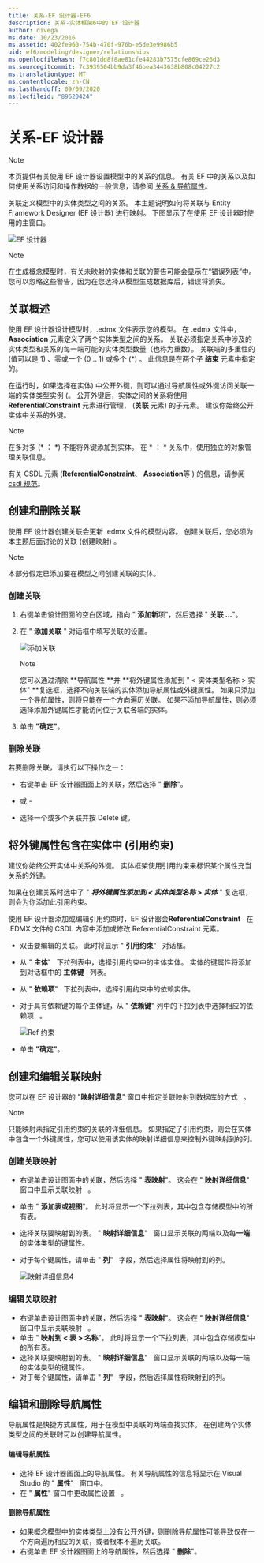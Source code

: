 ```yaml
---
title: 关系-EF 设计器-EF6
description: 关系-实体框架6中的 EF 设计器
author: divega
ms.date: 10/23/2016
ms.assetid: 402fe960-754b-470f-976b-e5de3e9986b5
uid: ef6/modeling/designer/relationships
ms.openlocfilehash: f7c801dd8f8ae81cfe44283b7575cfe869ce26d3
ms.sourcegitcommit: 7c3939504bb9da3f46bea3443638b808c04227c2
ms.translationtype: MT
ms.contentlocale: zh-CN
ms.lasthandoff: 09/09/2020
ms.locfileid: "89620424"
---
```

# <a name="relationships---ef-designer"></a>关系-EF 设计器
> [!NOTE]
> 本页提供有关使用 EF 设计器设置模型中的关系的信息。 有关 EF 中的关系以及如何使用关系访问和操作数据的一般信息，请参阅 [关系 & 导航属性](xref:ef6/fundamentals/relationships)。

关联定义模型中的实体类型之间的关系。 本主题说明如何将关联与 Entity Framework Designer (EF 设计器) 进行映射。 下图显示了在使用 EF 设计器时使用的主窗口。

![EF 设计器](~/ef6/media/efdesigner.png)

> [!NOTE]
> 在生成概念模型时，有关未映射的实体和关联的警告可能会显示在“错误列表”中。 您可以忽略这些警告，因为在您选择从模型生成数据库后，错误将消失。

## <a name="associations-overview"></a>关联概述

使用 EF 设计器设计模型时，.edmx 文件表示您的模型。 在 .edmx 文件中， **Association** 元素定义了两个实体类型之间的关系。 关联必须指定关系中涉及的实体类型和关系的每一端可能的实体类型数量（也称为重数）。 关联端的多重性的 (值可以是 1) 、零或一个 (0 .. 1) 或多个 (\*) 。 此信息是在两个子 **结束** 元素中指定的。

在运行时，如果选择在实体) 中公开外键，则可以通过导航属性或外键访问关联一端的实体类型实例 (。 公开外键后，实体之间的关系将使用 **ReferentialConstraint** 元素进行管理， (**关联** 元素) 的子元素。 建议你始终公开实体中关系的外键。

> [!NOTE]
> 在多对多 (\* ： \*) 不能将外键添加到实体。 在 \* ： \* 关系中，使用独立的对象管理关联信息。

有关 CSDL 元素 (**ReferentialConstraint**、 **Association**等 ) 的信息，请参阅 [csdl 规范](xref:ef6/modeling/designer/advanced/edmx/csdl-spec)。

## <a name="create-and-delete-associations"></a>创建和删除关联

使用 EF 设计器创建关联会更新 .edmx 文件的模型内容。 创建关联后，您必须为本主题后面讨论的关联 (创建映射) 。

> [!NOTE]
> 本部分假定已添加要在模型之间创建关联的实体。

### <a name="to-create-an-association"></a>创建关联

1.  右键单击设计图面的空白区域，指向 " **添加新**项"，然后选择 " **关联 ...**"。
2.  在 " **添加关联** " 对话框中填写关联的设置。

    ![添加关联](~/ef6/media/addassociation.png)

    > [!NOTE]
    > 您可以通过清除 **导航属性 **并 **将外键属性添加到 " &lt; 实体类型名称 &gt; 实体" **复选框，选择不向关联端的实体添加导航属性或外键属性。 如果只添加一个导航属性，则将只能在一个方向遍历关联。 如果不添加导航属性，则必须选择添加外键属性才能访问位于关联各端的实体。
    
3.  单击 **"确定"**。

### <a name="to-delete-an-association"></a>删除关联

若要删除关联，请执行以下操作之一：

-   右键单击 EF 设计器图面上的关联，然后选择 " **删除**"。

- 或 -

-   选择一个或多个关联并按 Delete 键。

## <a name="include-foreign-key-properties-in-your-entities-referential-constraints"></a>将外键属性包含在实体中 (引用约束) 

建议你始终公开实体中关系的外键。 实体框架使用引用约束来标识某个属性充当关系的外键。

如果在创建关系时选中了 " ***将外键属性添加到 &lt; 实体类型名称 &gt; 实体*** " 复选框，则会为你添加此引用约束。

使用 EF 设计器添加或编辑引用约束时，EF 设计器会**ReferentialConstraint**   在 .EDMX 文件的 CSDL 内容中添加或修改 ReferentialConstraint 元素。

-   双击要编辑的关联。
    此时将显示 " **引用约束**"   对话框。
-   从 " **主体**"   下拉列表中，选择引用约束中的主体实体。
    实体的键属性将添加到对话框中的 **主体键**   列表。
-   从 " **依赖项**"   下拉列表中，选择引用约束中的依赖实体。
-   对于具有依赖键的每个主体键，从 " **依赖键**" 列中的下拉列表中选择相应的依赖项   。

    ![Ref 约束](~/ef6/media/refconstraint.png)

-   单击 **"确定"**。

## <a name="create-and-edit-association-mappings"></a>创建和编辑关联映射

您可以在 EF 设计器的 "**映射详细信息**" 窗口中指定关联映射到数据库的方式   。

> [!NOTE]
> 只能映射未指定引用约束的关联的详细信息。 如果指定了引用约束，则会在实体中包含一个外键属性，您可以使用该实体的映射详细信息来控制外键映射到的列。

### <a name="create-an-association-mapping"></a>创建关联映射

-   右键单击设计图面中的关联，然后选择 " **表映射**"。
    这会在 " **映射详细信息**" 窗口中显示关联映射   。
-   单击 " **添加表或视图**"。
    此时将显示一个下拉列表，其中包含存储模型中的所有表。
-   选择关联要映射到的表。
    " **映射详细信息**"   窗口显示关联的两端以及每**一端**的实体类型的键属性。
-   对于每个键属性，请单击 " **列**"   字段，然后选择属性将映射到的列。

    ![映射详细信息4](~/ef6/media/mappingdetails4.png)

### <a name="edit-an-association-mapping"></a>编辑关联映射

-   右键单击设计图面中的关联，然后选择 " **表映射**"。
    这会在 " **映射详细信息**" 窗口中显示关联映射   。
-   单击 " **映射到 &lt; 表 &gt; 名称**"。
    此时将显示一个下拉列表，其中包含存储模型中的所有表。
-   选择关联要映射到的表。
    " **映射详细信息**"   窗口显示关联的两端以及每一端的实体类型的键属性。
-   对于每个键属性，请单击 " **列**"   字段，然后选择属性将映射到的列。

## <a name="edit-and-delete-navigation-properties"></a>编辑和删除导航属性

导航属性是快捷方式属性，用于在模型中关联的两端查找实体。 在创建两个实体类型之间的关联时可以创建导航属性。

#### <a name="to-edit-navigation-properties"></a>编辑导航属性

-   选择 EF 设计器图面上的导航属性。
    有关导航属性的信息将显示在 Visual Studio 的 " **属性**"   窗口中。
-   在 " **属性**" 窗口中更改属性设置   。

#### <a name="to-delete-navigation-properties"></a>删除导航属性

-   如果概念模型中的实体类型上没有公开外键，则删除导航属性可能导致仅在一个方向遍历相应的关联，或者根本不遍历关联。
-   右键单击 EF 设计器图面上的导航属性，然后选择 " **删除**"。
